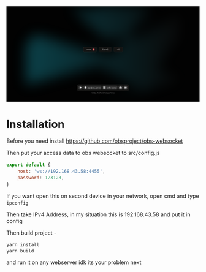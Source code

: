<img src="public/preview.png" alt="PREVIEW" />

# Installation

Before you need install https://github.com/obsproject/obs-websocket

Then put your access data to obs websocket to src/config.js

```js
export default {
	host: 'ws://192.168.43.58:4455',
	password: 123123,
}
```

If you want open this on second device in your network, open cmd and type `ipconfig`

Then take IPv4 Address, in my situation this is 192.168.43.58 and put it in config

Then build project - 
```shell
yarn install
yarn build
```
and run it on any webserver idk its your problem next
